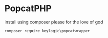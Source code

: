 # PopcatPHP

install using composer please for the love of god

```
composer require keylogic\popcatwrapper
```
